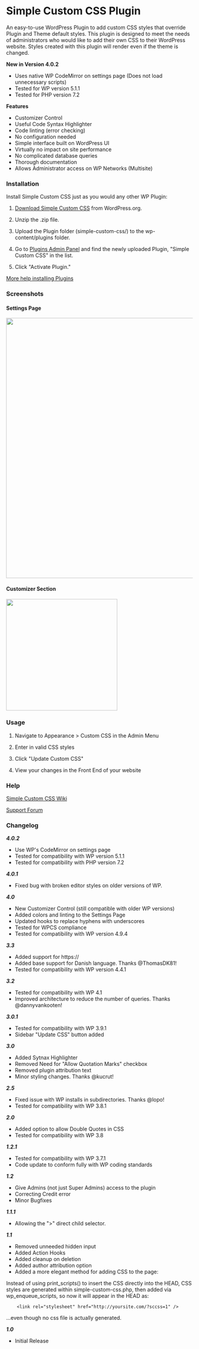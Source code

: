 Simple Custom CSS Plugin
=================

An easy-to-use WordPress Plugin to add custom CSS styles that override Plugin and Theme default styles. This plugin is designed to meet the needs of administrators who would like to add their own CSS to their WordPress website.  Styles created with this plugin will render even if the theme is changed.

**New in Version 4.0.2**
- Uses native WP CodeMirror on settings page (Does not load unnecessary scripts)
- Tested for WP version 5.1.1
- Tested for PHP version 7.2

**Features**

- Customizer Control
- Useful Code Syntax Highlighter
- Code linting (error checking)
- No configuration needed
- Simple interface built on WordPress UI
- Virtually no impact on site performance
- No complicated database queries
- Thorough documentation
- Allows Administrator access on WP Networks (Multisite)

### Installation

Install Simple Custom CSS just as you would any other WP Plugin:

1.  [Download Simple Custom CSS](http://wordpress.org/plugins/simple-custom-css/ "Download Simple Custom CSS") from WordPress.org.

2.  Unzip the .zip file.

3.  Upload the Plugin folder (simple-custom-css/) to the wp-content/plugins folder.

4. Go to [Plugins Admin Panel](http://codex.wordpress.org/Administration_Panels#Plugins "Plugins Admin Panel") and find the newly uploaded Plugin, "Simple Custom CSS" in the list.

5. Click "Activate Plugin."

[More help installing Plugins](http://codex.wordpress.org/Managing_Plugins#Installing_Plugins "WordPress Codex: Installing Plugins")

### Screenshots

#### Settings Page

<img src="https://raw.githubusercontent.com/johnregan3/simple-custom-css/master/assets/screenshot-1.png" width="700px" />

#### Customizer Section

<img src="https://raw.githubusercontent.com/johnregan3/simple-custom-css/master/assets/screenshot-2.png" width="300px" />

### Usage

1.  Navigate to Appearance > Custom CSS in the Admin Menu

2.  Enter in valid CSS styles

3.  Click "Update Custom CSS"

4.  View your changes in the Front End of your website


### Help

[Simple Custom CSS Wiki](https://github.com/johnregan3/simple-custom-css/wiki "Simple Custom CSS Wiki")

[Support Forum](http://wordpress.org/support/plugin/simple-custom-css "Support Forum")

### Changelog

***4.0.2***
* Use WP's CodeMirror on settings page
* Tested for compatibility with WP version 5.1.1
* Tested for compatibility with PHP version 7.2

***4.0.1***
* Fixed bug with broken editor styles on older versions of WP.

***4.0***
* New Customizer Control (still compatible with older WP versions)
* Added colors and linting to the Settings Page
* Updated hooks to replace hyphens with underscores
* Tested for WPCS compliance
* Tested for compatibility with WP version 4.9.4

***3.3***
* Added support for https://
* Added base support for Danish language.  Thanks @ThomasDK81!
* Tested for compatibility with WP version 4.4.1

***3.2***
* Tested for compatibility with WP 4.1
* Improved architecture to reduce the number of queries.  Thanks @dannyvankooten!

***3.0.1***
* Tested for compatibility with WP 3.9.1
* Sidebar "Update CSS" button added

***3.0***
* Added Sytnax Highlighter
* Removed Need for "Allow Quotation Marks" checkbox
* Removed plugin attribution text
* Minor styling changes.  Thanks @kucrut!

***2.5***
* Fixed issue with WP installs in subdirectories.  Thanks @lopo!
* Tested for compatibility with WP 3.8.1

***2.0***
* Added option to allow Double Quotes in CSS
* Tested for compatibility with WP 3.8

***1.2.1***
* Tested for compatibility with WP 3.7.1
* Code update to conform fully with WP coding standards

***1.2***
* Give Admins (not just Super Admins) access to the plugin
* Correcting Credit error
* Minor Bugfixes

***1.1.1***
* Allowing the ">" direct child selector.

***1.1***
* Removed unneeded hidden input
* Added Action Hooks
* Added cleanup on deletion
* Added author attribution option
* Added a more elegant method for adding CSS to the page:

Instead of using print_scripts() to insert the CSS directly into the HEAD, CSS styles are generated within simple-custom-css.php, then added via wp_enqueue_scripts, so now it will appear in the HEAD as:

		<link rel="stylesheet" href="http://yoursite.com/?sccss=1" />

...even though no css file is actually generated.

***1.0***
* Initial Release
